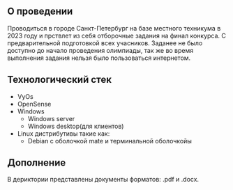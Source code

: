 ## О проведении

Проводиться в городе Санкт-Петербург на базе местного техникума в 2023 году и прствлет из себя отборочные задания на финал конкурса. С предварительной подготовкой всех учасников. Заданее не было доступно до начало проведения олимпиады, так же во время выполнения задания нельзя было пользоваться интернетом.

## Технологический стек

- VyOs
- OpenSense
- Windows
  - Windows server
  - Windows desktop(для клиентов)
- Linux дистрибутивы такие как:
  - Debian c оболочкой mate и терминальной оболочкойы

## Дополнение

В дериктории представлены документы форматов: .pdf и .docx.


